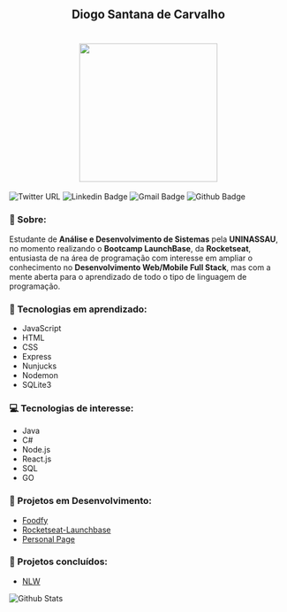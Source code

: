 <h2 align="center">
Diogo Santana de Carvalho
</h2>
<h1 align="center">
    <img src="https://images2.imgbox.com/7c/82/ADR3x8b2_o.jpg" width="250">
</h1>

![Twitter URL](https://img.shields.io/twitter/url?style=social&url=https%3A%2F%2Ftwitter.com%2FDhiCarvalho85)
![Linkedin Badge](https://img.shields.io/badge/-LinkedIn-blue?style=flat-square&logo=Linkedin&logoColor=white&link=https://www.linkedin.com/in/dhi-carvalho/)
![Gmail Badge](https://img.shields.io/badge/-Gmail-c14438?style=flat-square&logo=Gmail&logoColor=white&link=mailto:dhi.carvalho85@gmail.com)
![Github Badge](https://img.shields.io/badge/-Github-000?style=flat-square&logo=Github&logoColor=white&link=https://github.com/Dhi-Carvalho)

### 👦 Sobre:

Estudante de **Análise e Desenvolvimento de Sistemas** pela **UNINASSAU**, no momento realizando o **Bootcamp LaunchBase**, da **Rocketseat**, entusiasta de na área de programação com interesse em ampliar o conhecimento no **Desenvolvimento Web/Mobile Full Stack**, mas com a mente aberta para o aprendizado de todo o tipo de linguagem de programação.

### 📝 Tecnologias em aprendizado:

- JavaScript
- HTML
- CSS
- Express
- Nunjucks
- Nodemon
- SQLite3

### 💻 Tecnologias de interesse:

- Java
- C#
- Node.js
- React.js
- SQL
- GO

### 🔨 Projetos em Desenvolvimento:

- [Foodfy](https://github.com/Dhi-Carvalho/Foodfy)
- [Rocketseat-Launchbase](https://github.com/Dhi-Carvalho/Rocketseat-Launchbase)
- [Personal Page](https://github.com/Dhi-Carvalho/PersonalPage)

### 🚀 Projetos concluídos:

- [NLW](https://github.com/Dhi-Carvalho/nlw)

![Github Stats](https://github-readme-stats.vercel.app/api?username=Dhi-Carvalho&hide=[%22issues%22,%22prs%22,%22contribs%22]&show_icons=true&theme=default)
